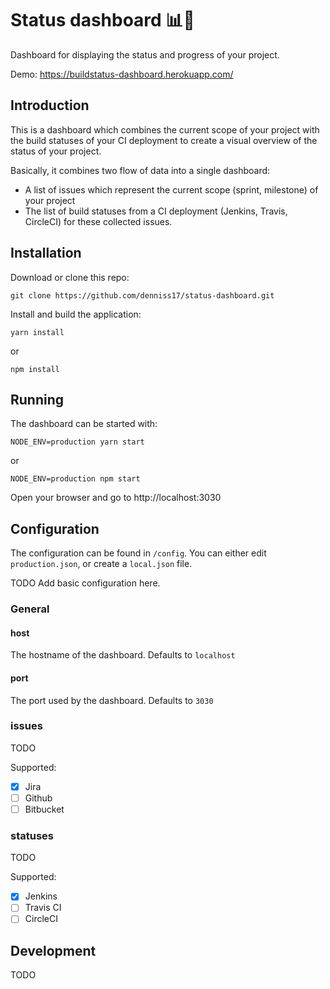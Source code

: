 # Status dashboard 📊🚦

Dashboard for displaying the status and progress of your project.

Demo: https://buildstatus-dashboard.herokuapp.com/

## Introduction

This is a dashboard which combines the current scope of your project with the build statuses of your CI deployment 
to create a visual overview of the status of your project.

Basically, it combines two flow of data into a single dashboard:

- A list of issues which represent the current scope (sprint, milestone) of your project 
- The list of build statuses from a CI deployment (Jenkins, Travis, CircleCI) for these collected issues.

## Installation

Download or clone this repo:

    git clone https://github.com/denniss17/status-dashboard.git
  
Install and build the application:

    yarn install
    
or

    npm install
    
## Running

The dashboard can be started with:

    NODE_ENV=production yarn start
    
or

    NODE_ENV=production npm start
    
Open your browser and go to http://localhost:3030

## Configuration

The configuration can be found in `/config`. You can either edit `production.json`, or create a `local.json` file.

TODO Add basic configuration here.

### General

#### host

The hostname of the dashboard. Defaults to `localhost`

#### port

The port used by the dashboard. Defaults to `3030`

### issues

TODO

Supported:

- [x] Jira
- [ ] Github
- [ ] Bitbucket

### statuses

TODO

Supported:

- [x] Jenkins
- [ ] Travis CI
- [ ] CircleCI

## Development

TODO
